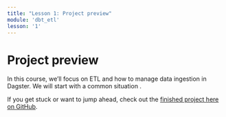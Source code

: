 ```yaml
---
title: "Lesson 1: Project preview"
module: 'dbt_etl'
lesson: '1'
---
```


# Project preview

In this course, we’ll focus on ETL and how to manage data ingestion in Dagster. We will start with a common situation .

If you get stuck or want to jump ahead, check out the [finished project here on GitHub](https://github.com/dagster-io/project-dagster-university/tree/main/dagster_university/dagster_and_etl).